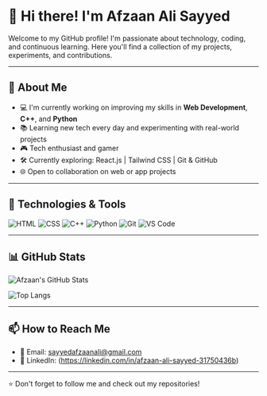 # 👋 Hi there! I'm Afzaan Ali Sayyed

Welcome to my GitHub profile! I'm passionate about technology, coding, and continuous learning. Here you'll find a collection of my projects, experiments, and contributions.

---

## 🚀 About Me

- 💻 I'm currently working on improving my skills in **Web Development**, **C++**, and **Python**
- 📚 Learning new tech every day and experimenting with real-world projects
- 🎮 Tech enthusiast and gamer
- 🛠️ Currently exploring: React.js | Tailwind CSS | Git & GitHub
- 🌐 Open to collaboration on web or app projects

---

## 🔧 Technologies & Tools

![HTML](https://img.shields.io/badge/HTML5-E34F26?logo=html5&logoColor=white)
![CSS](https://img.shields.io/badge/CSS3-1572B6?logo=css3&logoColor=white)
![C++](https://img.shields.io/badge/C++-00599C?logo=c%2B%2B&logoColor=white)
![Python](https://img.shields.io/badge/Python-3776AB?logo=python&logoColor=white)
![Git](https://img.shields.io/badge/Git-F05032?logo=git&logoColor=white)
![VS Code](https://img.shields.io/badge/VS_Code-007ACC?logo=visual-studio-code&logoColor=white)

---

## 📊 GitHub Stats

![Afzaan's GitHub Stats](https://github-readme-stats.vercel.app/api?Afzaanali-Sayyed=afzaanali&show_icons=true&theme=radical)

![Top Langs](https://github-readme-stats.vercel.app/api/top-langs/?Afzaanali-Sayyed=afzaanali&layout=compact&theme=radical)

---

## 📫 How to Reach Me

- 📩 Email: sayyedafzaanali@gmail.com
- 💬 LinkedIn: (https://linkedin.com/in/afzaan-ali-sayyed-31750436b)

---

⭐️ Don't forget to follow me and check out my repositories!
